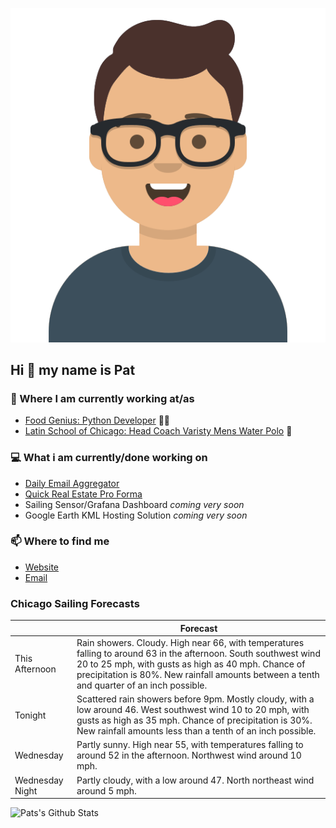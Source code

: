 [![Social banner for p-j-falconer](https://raw.githubusercontent.com/P-J-FALCONER/P-J-FALCONER/master/assets/avataaars.svg)](https://patfalconer.com/)
## Hi :wave: my name is Pat

### 💼 Where I am currently working at/as
- [Food Genius: Python Developer](https://getfoodgenius.com/) 🍔🐍
- [Latin School of Chicago: Head Coach Varisty Mens Water Polo](https://www.latinschool.org/) 🤽


### 💻 What i am currently/done working on
 - [Daily Email Aggregator](https://github.com/P-J-FALCONER/dott_daily_mail)
 - [Quick Real Estate Pro Forma](https://github.com/P-J-FALCONER/henry)
 - Sailing Sensor/Grafana Dashboard *coming very soon*
 - Google Earth KML Hosting Solution *coming very soon*

### 📫 Where to find me
 - [Website](https://patfalconer.com/)
 - [Email](mailto:patrick.j.falconer@gmail.com)


### Chicago Sailing Forecasts
|   | Forecast  |
|---|---|
| This Afternoon | Rain showers. Cloudy. High near 66, with temperatures falling to around 63 in the afternoon. South southwest wind 20 to 25 mph, with gusts as high as 40 mph. Chance of precipitation is 80%. New rainfall amounts between a tenth and quarter of an inch possible. |
| Tonight | Scattered rain showers before 9pm. Mostly cloudy, with a low around 46. West southwest wind 10 to 20 mph, with gusts as high as 35 mph. Chance of precipitation is 30%. New rainfall amounts less than a tenth of an inch possible. |
| Wednesday | Partly sunny. High near 55, with temperatures falling to around 52 in the afternoon. Northwest wind around 10 mph. |
| Wednesday Night | Partly cloudy, with a low around 47. North northeast wind around 5 mph. |

![Pats's Github Stats](https://github-readme-stats.vercel.app/api?username=p-j-falconer&show_icons=true&theme=radical)
